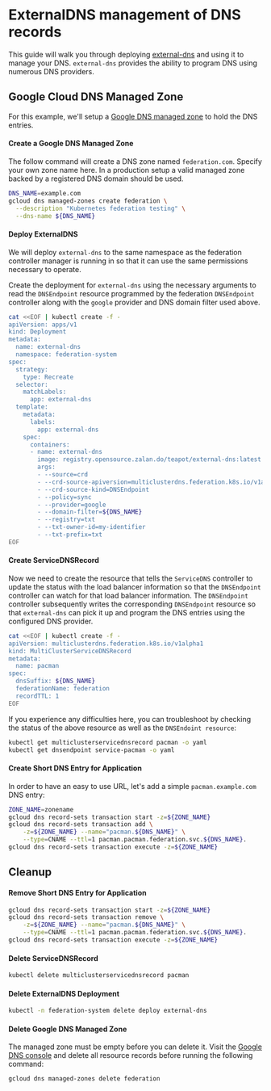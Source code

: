 # ExternalDNS management of DNS records

This guide will walk you through deploying
[external-dns](https://github.com/kubernetes-incubator/external-dns) and using
it to manage your DNS. `external-dns` provides the ability to program DNS using
numerous DNS providers.

## Google Cloud DNS Managed Zone

For this example, we'll setup a [Google DNS managed
zone](https://cloud.google.com/dns/zones) to hold the DNS entries.

#### Create a Google DNS Managed Zone

The follow command will create a DNS zone named `federation.com`. Specify your own zone name here. In a production setup a valid managed
zone backed by a registered DNS domain should be used.

```bash
DNS_NAME=example.com
gcloud dns managed-zones create federation \
  --description "Kubernetes federation testing" \
  --dns-name ${DNS_NAME}
```

#### Deploy ExternalDNS

We will deploy `external-dns` to the same namespace as the federation controller
manager is running in so that it can use the same permissions necessary to
operate.

Create the deployment for `external-dns` using the necessary arguments to read
the `DNSEndpoint` resource programmed by the federation `DNSEndpoint`
controller along with the `google` provider and DNS domain filter used above.


```bash
cat <<EOF | kubectl create -f -
apiVersion: apps/v1
kind: Deployment
metadata:
  name: external-dns
  namespace: federation-system
spec:
  strategy:
    type: Recreate
  selector:
    matchLabels:
      app: external-dns
  template:
    metadata:
      labels:
        app: external-dns
    spec:
      containers:
      - name: external-dns
        image: registry.opensource.zalan.do/teapot/external-dns:latest
        args:
        - --source=crd
        - --crd-source-apiversion=multiclusterdns.federation.k8s.io/v1alpha1
        - --crd-source-kind=DNSEndpoint
        - --policy=sync
        - --provider=google
        - --domain-filter=${DNS_NAME}
        - --registry=txt
        - --txt-owner-id=my-identifier
        - --txt-prefix=txt
EOF
```

#### Create ServiceDNSRecord

Now we need to create the resource that tells the `ServiceDNS` controller to
update the status with the load balancer information so that the `DNSEndpoint`
controller can watch for that load balancer information. The `DNSEndpoint`
controller subsequently writes the corresponding `DNSEndpoint` resource so that
`external-dns` can pick it up and program the DNS entries using the configured
DNS provider.

```bash
cat <<EOF | kubectl create -f -
apiVersion: multiclusterdns.federation.k8s.io/v1alpha1
kind: MultiClusterServiceDNSRecord
metadata:
  name: pacman
spec:
  dnsSuffix: ${DNS_NAME}
  federationName: federation
  recordTTL: 1
EOF
```

If you experience any difficulties here, you can troubleshoot by checking the
status of the above resource as well as the `DNSEndoint resource`:

```bash
kubectl get multiclusterservicednsrecord pacman -o yaml
kubectl get dnsendpoint service-pacman -o yaml
```

#### Create Short DNS Entry for Application

In order to have an easy to use URL, let's add a simple `pacman.example.com`
DNS entry:

```bash
ZONE_NAME=zonename
gcloud dns record-sets transaction start -z=${ZONE_NAME}
gcloud dns record-sets transaction add \
    -z=${ZONE_NAME} --name="pacman.${DNS_NAME}" \
    --type=CNAME --ttl=1 pacman.pacman.federation.svc.${DNS_NAME}.
gcloud dns record-sets transaction execute -z=${ZONE_NAME}
```

## Cleanup

#### Remove Short DNS Entry for Application

```bash
gcloud dns record-sets transaction start -z=${ZONE_NAME}
gcloud dns record-sets transaction remove \
    -z=${ZONE_NAME} --name="pacman.${DNS_NAME}" \
    --type=CNAME --ttl=1 pacman.pacman.federation.svc.${DNS_NAME}.
gcloud dns record-sets transaction execute -z=${ZONE_NAME}
```

#### Delete ServiceDNSRecord

```bash
kubectl delete multiclusterservicednsrecord pacman
```

#### Delete ExternalDNS Deployment

```bash
kubectl -n federation-system delete deploy external-dns
```

#### Delete Google DNS Managed Zone

The managed zone must be empty before you can delete it. Visit the [Google DNS
console](https://console.cloud.google.com/networking/dns/zones) and delete all
resource records before running the following command:

```bash
gcloud dns managed-zones delete federation
```
